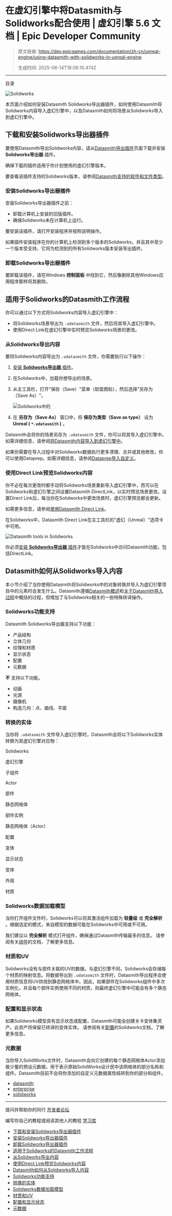 # 在虚幻引擎中将Datasmith与Solidworks配合使用 | 虚幻引擎 5.6 文档 | Epic Developer Community

> 原文链接: https://dev.epicgames.com/documentation/zh-cn/unreal-engine/using-datasmith-with-solidworks-in-unreal-engine
> 
> 生成时间: 2025-06-14T19:06:10.474Z

---

目录

![Solidworks](https://dev.epicgames.com/community/api/documentation/image/32c74cb2-4609-4680-a813-ebe5eaab3e82?resizing_type=fill&width=1920&height=335)

本页面介绍如何安装Datasmith Solidworks导出器插件，如何使用Datasmith将Solidworks内容导入虚幻引擎中，以及Datasmith如何将场景从Solidworks导入到虚幻引擎中。

## 下载和安装Solidworks导出器插件

要使用Datasmith导出Solidworks内容，请从[Datasmith导出插件](https://www.unrealengine.com/zh-CN/datasmith/plugins)页面下载并安装 **Solidworks导出器** 插件。

确保下载的插件适用于你计划使用的虚幻引擎版本。

要查看该插件支持的Solidworks版本，请参阅[Datasmith支持的软件和文件类型](/documentation/zh-cn/unreal-engine/datasmith-supported-software-and-file-types)。

### 安装Solidworks导出器插件

安装Solidworks导出器插件之前：

-   卸载计算机上安装的旧版插件。
-   确保Solidworks未在计算机上运行。

要安装该插件，请打开安装程序并按照说明操作。

如果插件安装程序在你的计算机上检测到多个版本的Solidworks，并且其中至少一个版本受支持，它将为检测到的所有Solidworks版本安装导出插件。

### 卸载Solidworks导出器插件

要卸载该插件，请在Windows **控制面板** 中找到它，然后像删除其他Windows应用程序那样将其删除。

## 适用于Solidworks的Datasmith工作流程

你可以通过以下方式将Solidworks内容导入虚幻引擎中：

-   将Solidworks场景导出为 `.udatasmith` 文件，然后将其导入虚幻引擎中。
-   使用Direct Link在虚幻引擎中实时预览Solidworks场景的更改。

### 从Solidworks导出内容

要将Solidworks内容导出为 `.udatasmith` 文件，你需要执行以下操作：

1.  [安装 **Solidworks导出器** 插件](/documentation/zh-cn/unreal-engine/using-datasmith-with-solidworks-in-unreal-engine#%E5%AE%89%E8%A3%85solidworks%E5%AF%BC%E5%87%BA%E5%99%A8%E6%8F%92%E4%BB%B6)。
2.  在Solidworks中，加载你想导出的场景。
3.  从主工具栏，打开"保存（Save）"菜单（软盘图标），然后选择"另存为（Save As）"。
    
    ![Solidworks中的](https://d1iv7db44yhgxn.cloudfront.net/documentation/images/cc6a45cf-d1f6-42d4-bf4d-c7fb885b5317/solidworks-saveas.png)
4.  在 **另存为（Save As）** 窗口中，将 **保存为类型（Save as type）** 设为 **Unreal ( `*.udatasmith` )** 。

Datasmith会将你的场景另存为 `.udatasmith` 文件，你可以将其导入虚幻引擎中。如需详细信息，请参阅[将Datasmith内容导入到虚幻引擎中](/documentation/zh-cn/unreal-engine/importing-datasmith-content-into-unreal-engine)。

如果你需要在导入过程中对Solidworks数据执行更多清理、合并或其他修改，你可以使用Dataprep。如需详细信息，请参阅[Dataprep导入自定义](/documentation/zh-cn/unreal-engine/dataprep-import-customization-in-unreal-engine)。

### 使用Direct Link预览Solidworks内容

你不必在每次更改时都手动将Solidworks场景重新导入虚幻引擎中，而可以在Solidworks和虚幻引擎之间设置Datasmith DirectLink，以实时预览场景更改。设置Direct Link后，每当你在Solidworks中更改场景时，虚幻引擎预览都会更新。

如需更多信息，请参阅[使用Datasmith Direct Link](/documentation/zh-cn/unreal-engine/using-datasmith-direct-link-in-unreal-engine)。

在Solidworks中，Datasmith Direct Link在主工具栏的"虚幻（Unreal）"选项卡中可用。

![](https://d1iv7db44yhgxn.cloudfront.net/documentation/images/7ff8d6bc-f5b1-4231-b5ed-3f0776321605/datasmith-solidworks-tab.png "Datasmith tools in Solidworks")

你必须[安装 **Solidworks导出器** 插件](/documentation/zh-cn/unreal-engine/using-datasmith-with-solidworks-in-unreal-engine#%E5%AE%89%E8%A3%85solidworks%E5%AF%BC%E5%87%BA%E5%99%A8%E6%8F%92%E4%BB%B6)才能在Solidworks中访问Datasmith功能，包括DirectLink。

## Datasmith如何从Solidworks导入内容

本小节介绍了当你使用Datasmith将Solidworks中的对象转换并导入为虚幻引擎项目中的元素时会发生什么。Datasmith遵循[Datasmith概述](/documentation/zh-cn/unreal-engine/datasmith-plugins-overview)和[关于Datasmith导入过程](/documentation/zh-cn/unreal-engine/datasmith-import-process-in-unreal-engine)中概括的过程，但增加了与Solidworks相关的一些特殊转译操作。

### Solidworks功能支持

Datasmith Solidworks导出器支持以下功能：

-   产品结构
-   立体几何
-   纹理和材质
-   显示状态
-   配置
-   元数据

**不** 支持以下功能。

-   动画
-   光源
-   摄像机
-   构造几何：点、曲线、平面

### 转换的实体

当你将 `.udatasmith` 文件导入虚幻引擎时，Datasmith会将以下Solidworks实体转换为其虚幻引擎对应物：

Solidworks

虚幻引擎

子组件

Actor

部件

静态网格体

部件实例

静态网格体（Actor）

配置

变体

显示状态

变体

外观

材质

### Solidworks数据加载模型

当你打开组件文件时，Solidworks可以将其激活组件加载为 **轻量级** 或 **完全解析** 。根据选定的模式，来自模型的数据可能在Solidworks中可用或不可用。

我们建议以 **完全解析** 模式打开组件，确保通过Datasmith传输最多的信息。 请参阅有关[组件](http://help.solidworks.com/2021/english/SolidWorks/sldworks/c_lightweight_components_swassy.htm)的文档，了解更多信息。

### 材质和UV

Solidworks没有与部件关联的UV的数据。与虚幻引擎不同，Solidworks会存储每个材质的映射信息。将数据导出到 `.udatasmith` 文件时，Datasmith导出程序会使用材质信息将UV烘焙到静态网格体中。因此，如果部件在Solidworks组件中多次实例化，并且每个部件实例使用不同的材质，则最终虚幻引擎中可能会有多个静态网格体。

### 配置和显示状态

如果Solidworks模型具有显示状态或配置，Datasmith可能会创建关卡变体集资产。此资产将保留已转译的变体实体。 请参阅有关[配置](http://help.solidworks.com/2021/english/SolidWorks/sldworks/c_Configurations_Overview.htm)的Solidworks文档，了解更多信息。

### 元数据

当你导入SolidWorks文件时，Datasmith会向它创建的每个静态网格体Actor添加极少量的预设元数据，用于表示原始SolidWorks设计民中该网格体的部分名称和组件。Datasmith目前不会将你添加的自定义元数据属性结转到你的部分和组件。

-   [datasmith](https://dev.epicgames.com/community/search?query=datasmith)
-   [enterprise](https://dev.epicgames.com/community/search?query=enterprise)
-   [solidworks](https://dev.epicgames.com/community/search?query=solidworks)

* * *

提问并帮助你的同行 [开发者论坛](https://forums.unrealengine.com/categories?tag=unreal-engine)

编写你自己的教程或阅读其他人的教程 [学习库](https://dev.epicgames.com/community/unreal-engine/learning)

-   [下载和安装Solidworks导出器插件](/documentation/zh-cn/unreal-engine/using-datasmith-with-solidworks-in-unreal-engine#%E4%B8%8B%E8%BD%BD%E5%92%8C%E5%AE%89%E8%A3%85solidworks%E5%AF%BC%E5%87%BA%E5%99%A8%E6%8F%92%E4%BB%B6)
-   [安装Solidworks导出器插件](/documentation/zh-cn/unreal-engine/using-datasmith-with-solidworks-in-unreal-engine#%E5%AE%89%E8%A3%85solidworks%E5%AF%BC%E5%87%BA%E5%99%A8%E6%8F%92%E4%BB%B6)
-   [卸载Solidworks导出器插件](/documentation/zh-cn/unreal-engine/using-datasmith-with-solidworks-in-unreal-engine#%E5%8D%B8%E8%BD%BDsolidworks%E5%AF%BC%E5%87%BA%E5%99%A8%E6%8F%92%E4%BB%B6)
-   [适用于Solidworks的Datasmith工作流程](/documentation/zh-cn/unreal-engine/using-datasmith-with-solidworks-in-unreal-engine#%E9%80%82%E7%94%A8%E4%BA%8Esolidworks%E7%9A%84datasmith%E5%B7%A5%E4%BD%9C%E6%B5%81%E7%A8%8B)
-   [从Solidworks导出内容](/documentation/zh-cn/unreal-engine/using-datasmith-with-solidworks-in-unreal-engine#%E4%BB%8Esolidworks%E5%AF%BC%E5%87%BA%E5%86%85%E5%AE%B9)
-   [使用Direct Link预览Solidworks内容](/documentation/zh-cn/unreal-engine/using-datasmith-with-solidworks-in-unreal-engine#%E4%BD%BF%E7%94%A8directlink%E9%A2%84%E8%A7%88solidworks%E5%86%85%E5%AE%B9)
-   [Datasmith如何从Solidworks导入内容](/documentation/zh-cn/unreal-engine/using-datasmith-with-solidworks-in-unreal-engine#datasmith%E5%A6%82%E4%BD%95%E4%BB%8Esolidworks%E5%AF%BC%E5%85%A5%E5%86%85%E5%AE%B9)
-   [Solidworks功能支持](/documentation/zh-cn/unreal-engine/using-datasmith-with-solidworks-in-unreal-engine#solidworks%E5%8A%9F%E8%83%BD%E6%94%AF%E6%8C%81)
-   [转换的实体](/documentation/zh-cn/unreal-engine/using-datasmith-with-solidworks-in-unreal-engine#%E8%BD%AC%E6%8D%A2%E7%9A%84%E5%AE%9E%E4%BD%93)
-   [Solidworks数据加载模型](/documentation/zh-cn/unreal-engine/using-datasmith-with-solidworks-in-unreal-engine#solidworks%E6%95%B0%E6%8D%AE%E5%8A%A0%E8%BD%BD%E6%A8%A1%E5%9E%8B)
-   [材质和UV](/documentation/zh-cn/unreal-engine/using-datasmith-with-solidworks-in-unreal-engine#%E6%9D%90%E8%B4%A8%E5%92%8Cuv)
-   [配置和显示状态](/documentation/zh-cn/unreal-engine/using-datasmith-with-solidworks-in-unreal-engine#%E9%85%8D%E7%BD%AE%E5%92%8C%E6%98%BE%E7%A4%BA%E7%8A%B6%E6%80%81)
-   [元数据](/documentation/zh-cn/unreal-engine/using-datasmith-with-solidworks-in-unreal-engine#%E5%85%83%E6%95%B0%E6%8D%AE)